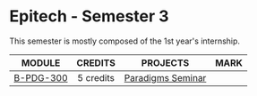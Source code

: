 # Epitech - Semester 3

This semester is mostly composed of the 1st year's internship.

<table>
  <thead style="font-size: 1rem">
    <tr>
      <th>MODULE</th>
      <th>CREDITS</th>
      <th>PROJECTS</th>
      <th>MARK</th>
    </tr>
  </thead>
  <tbody style="font-size: 1rem; text-align: center">
    <tr>
      <td rowspan="1">
        <a href="">B-PDG-300</a>
      </td>
      <td rowspan="1">5 credits</td>
      <td>
        <a href="">Paradigms Seminar</a>
      </td>
    </tr>
  </tbody>
</table>
